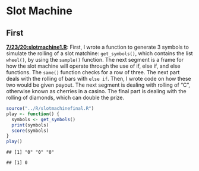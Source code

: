 Slot Machine
================

## First

[**7/23/20:slotmachine1.R**](R/slotmachine1.R): First, I wrote a
function to generate 3 symbols to simulate the rolling of a slot
matchine: `get_symbols()`, which contains the list `wheel()`, by using
the `sample()` function. The next segment is a frame for how the slot
machine will operate through the use of if, else if, and else functions.
The `same()` function checks for a row of three. The next part deals
with the rolling of bars with `else if`. Then, I wrote code on how these
two would be given payout. The next segment is dealing with rolling of
“C”, otherwise known as cherries in a casino. The final part is
dealing with the rolling of diamonds, which can double the prize.

``` r
source("../R/slotmachinefinal.R")
play <- function() {
  symbols <- get_symbols()
  print(symbols)
  score(symbols)
}
play()
```

    ## [1] "0" "0" "0"

    ## [1] 0
